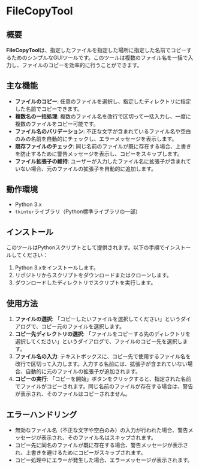 # FileCopyTool

## 概要
**FileCopyTool**は、指定したファイルを指定した場所に指定した名前でコピーするためのシンプルなGUIツールです。このツールは複数のファイル名を一括で入力し、ファイルのコピーを効率的に行うことができます。

## 主な機能
- **ファイルのコピー**: 任意のファイルを選択し、指定したディレクトリに指定した名前でコピーできます。
- **複数名の一括処理**: 複数のファイル名を改行で区切って一括入力し、一度に複数のファイルをコピー可能です。
- **ファイル名のバリデーション**: 不正な文字が含まれているファイル名や空白のみの名前を自動的にチェックし、エラーメッセージを表示します。
- **既存ファイルのチェック**: 同じ名前のファイルが既に存在する場合、上書きを防止するために警告メッセージを表示し、コピーをスキップします。
- **ファイル拡張子の維持**: ユーザーが入力したファイル名に拡張子が含まれていない場合、元のファイルの拡張子を自動的に追加します。

## 動作環境
- Python 3.x
- `tkinter`ライブラリ（Python標準ライブラリの一部）

## インストール
このツールはPythonスクリプトとして提供されます。以下の手順でインストールしてください：

1. Python 3.xをインストールします。
2. リポジトリからスクリプトをダウンロードまたはクローンします。
3. ダウンロードしたディレクトリでスクリプトを実行します。

## 使用方法

1. **ファイルの選択**: 「コピーしたいファイルを選択してください」というダイアログで、コピー元のファイルを選択します。
2. **コピー先ディレクトリの選択**: 「ファイルをコピーする先のディレクトリを選択してください」というダイアログで、ファイルのコピー先を選択します。
3. **ファイル名の入力**: テキストボックスに、コピー先で使用するファイル名を改行で区切って入力します。入力する名前には、拡張子が含まれていない場合、自動的に元のファイルの拡張子が追加されます。
4. **コピーの実行**: 「コピーを開始」ボタンをクリックすると、指定された名前でファイルがコピーされます。同じ名前のファイルが存在する場合は、警告が表示され、そのファイルはコピーされません。

## エラーハンドリング
- 無効なファイル名（不正な文字や空白のみ）の入力が行われた場合、警告メッセージが表示され、そのファイル名はスキップされます。
- コピー先に同名のファイルが既に存在する場合、警告メッセージが表示され、上書きを避けるためにコピーがスキップされます。
- コピー処理中にエラーが発生した場合、エラーメッセージが表示されます。
